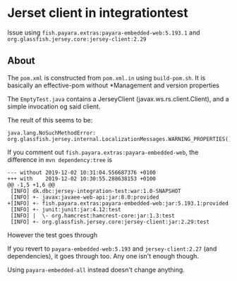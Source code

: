 # Jerset client in integrationtest

Issue using `fish.payara.extras:payara-embedded-web:5.193.1` and `org.glassfish.jersey.core:jersey-client:2.29`

## About

The `pom.xml` is constructed from `pom.xml.in` using `build-pom.sh`.
It is basically an effective-pom without *Management and version properties

The `EmptyTest.java` contains a JerseyClient (javax.ws.rs.client.Client),
and a simple invocation og said client.

The reult of this seems to be:

    java.lang.NoSuchMethodError: org.glassfish.jersey.internal.LocalizationMessages.WARNING_PROPERTIES()Ljava/lang/String;


If you comment out `fish.payara.extras:payara-embedded-web`, the difference in `mvn dependency:tree` is

    --- without	2019-12-02 10:31:04.556687376 +0100
    +++ with	2019-12-02 10:30:55.288638153 +0100
    @@ -1,5 +1,6 @@
     [INFO] dk.dbc:jersey-integration-test:war:1.0-SNAPSHOT
     [INFO] +- javax:javaee-web-api:jar:8.0:provided
    +[INFO] +- fish.payara.extras:payara-embedded-web:jar:5.193.1:provided
     [INFO] +- junit:junit:jar:4.12:test
     [INFO] |  \- org.hamcrest:hamcrest-core:jar:1.3:test
     [INFO] +- org.glassfish.jersey.core:jersey-client:jar:2.29:test

However the test goes through

If you revert to `payara-embedded-web:5.193` and `jersey-client:2.27` (and dependencies), it goes through too.
Any one isn't enough though.


Using `payara-embedded-all` instead doesn't change anything.
